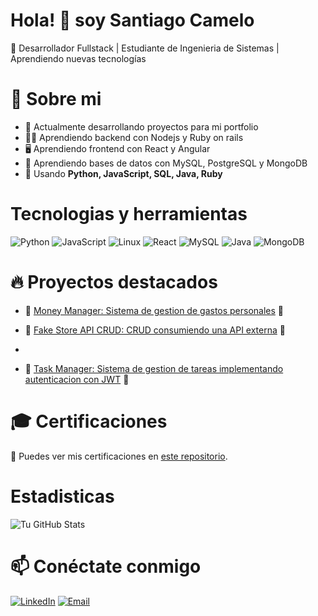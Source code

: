 # Hola! 👋 soy Santiago Camelo
🚀 Desarrollador Fullstack | Estudiante de Ingenieria de Sistemas | Aprendiendo nuevas tecnologías

# 🌱 Sobre mi
- 🔭 Actualmente desarrollando proyectos para mi portfolio
- 👨‍💻 Aprendiendo backend con Nodejs y Ruby on rails
- 🖥️ Aprendiendo frontend con React y Angular
- 💾 Aprendiendo bases de datos con MySQL, PostgreSQL y MongoDB
- 🎯 Usando **Python, JavaScript, SQL, Java, Ruby**


# Tecnologias y herramientas
![Python](https://img.shields.io/badge/Python-3776AB?style=for-the-badge&logo=python&logoColor=white)
![JavaScript](https://img.shields.io/badge/JavaScript-F7DF1E?style=for-the-badge&logo=javascript&logoColor=black)
![Linux](https://img.shields.io/badge/Linux-FCC624?style=for-the-badge&logo=linux&logoColor=black)
![React](https://img.shields.io/badge/React-20232A?style=for-the-badge&logo=react&logoColor=61DAFB)
![MySQL](https://img.shields.io/badge/MySQL-4479A1?style=for-the-badge&logo=mysql&logoColor=white)
![Java](https://img.shields.io/badge/Java-007396?style=for-the-badge&logo=java&logoColor=white)
![MongoDB](https://img.shields.io/badge/MongoDB-4EA94B?style=for-the-badge&logo=mongodb&logoColor=white)
 
# 🔥 Proyectos destacados
- 🚀 [Money Manager: Sistema de gestion de gastos personales](https://github.com/SantiagoCamelo234/simplerestfulapi) 💸

- 🚀 [Fake Store API CRUD: CRUD consumiendo una API externa](https://github.com/SantiagoCamelo234/fake-store-api-crud) 🏪
- 
- 🚀 [Task Manager: Sistema de gestion de tareas implementando autenticacion con JWT](https://github.com/SantiagoCamelo234/mern-crud-auth) 🏪


# 🎓 Certificaciones 
📜 Puedes ver mis certificaciones en [este repositorio](https://github.com/SantiagoCamelo234/Certificados).  
# Estadisticas
![Tu GitHub Stats](https://github-readme-stats.vercel.app/api?username=SantiagoCamelo234&show_icons=true&theme=dark)
# 📫 Conéctate conmigo
[![LinkedIn](https://img.shields.io/badge/LinkedIn-blue?style=for-the-badge&logo=linkedin)](https://www.linkedin.com/in/ilvar-camelo-8b7622284)
[![Email](https://img.shields.io/badge/Email-D14836?style=for-the-badge&logo=gmail&logoColor=white)](mailto:tucorreo@example.com)



